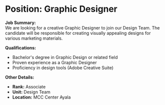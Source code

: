  # **Position: Graphic Designer**

**Job Summary:**  
We are looking for a creative Graphic Designer to join our Design Team. The candidate will be responsible for creating visually appealing designs for various marketing materials.

**Qualifications:**  
- Bachelor's degree in Graphic Design or related field
- Proven experience as a Graphic Designer
- Proficiency in design tools (Adobe Creative Suite)

**Other Details:**
- **Rank:** Associate
- **Unit:** Design Team
- **Location:** MCC Center Ayala
